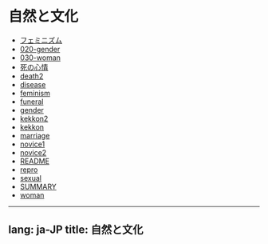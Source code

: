 <!-- -*- coding: utf-8 -*- -->


# 自然と文化

- [フェミニズム](010-feminism.html)
- [020-gender](020-gender.html)
- [030-woman](030-woman.html)
- [死の心情](death1.html)
- [death2](death2.html)
- [disease](disease.html)
- [feminism](feminism.html)
- [funeral](funeral.html)
- [gender](gender.html)
- [kekkon2](kekkon2.html)
- [kekkon](kekkon.html)
- [marriage](marriage.html)
- [novice1](novice1.html)
- [novice2](novice2.html)
- [README](README.html)
- [repro](repro.html)
- [sexual](sexual.html)
- [SUMMARY](SUMMARY.html)
- [woman](woman.html)

---
lang: ja-JP
title: 自然と文化
---
